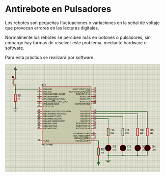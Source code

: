 # Antirebote en Pulsadores
Los rebotes son pequeñas fluctuaciones o variaciones en la señal de voltaje que provocan
errores en las lecturas digitales.

Normalmente los rebotes se perciben más en botones o pulsadores, sin embargo hay formas de
resolver este problema, mediante hardware o software.

Para esta práctica se realizará por software.

![alt text](circuito.PNG)